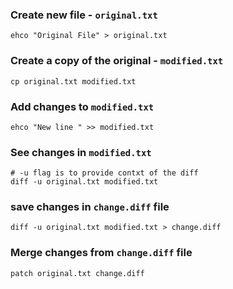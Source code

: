 ### Create new file - `original.txt`
``` shell
ehco "Original File" > original.txt
```

### Create a copy of the original - `modified.txt`
``` shell
cp original.txt modified.txt
```

### Add changes to `modified.txt`
``` shell
ehco "New line " >> modified.txt
```

### See changes in `modified.txt`
```shell
# -u flag is to provide contxt of the diff
diff -u original.txt modified.txt
```

### save changes in `change.diff` file
```shell
diff -u original.txt modified.txt > change.diff
```

### Merge changes from  `change.diff` file
```shell
patch original.txt change.diff
```